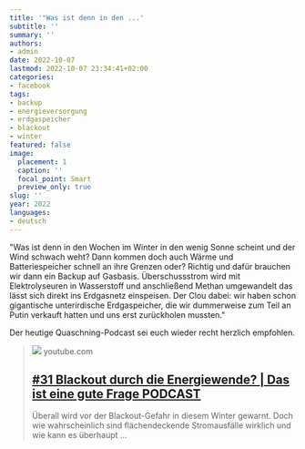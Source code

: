 ```yaml
---
title: '"Was ist denn in den ...'
subtitle: ''
summary: ''
authors:
- admin
date: 2022-10-07
lastmod: 2022-10-07 23:34:41+02:00
categories:
- facebook
tags:
- backup
- energieversorgung
- erdgaspeicher
- blackout
- winter
featured: false
image:
  placement: 1
  caption: ''
  focal_point: Smart
  preview_only: true
slug: ''
year: 2022
languages:
- deutsch
---
```


"Was ist denn in den Wochen im Winter in den wenig Sonne scheint und der Wind schwach weht? Dann kommen doch auch Wärme und Batteriespeicher schnell an ihre Grenzen oder? Richtig und dafür brauchen wir dann ein Backup auf Gasbasis. Überschussstrom wird mit Elektrolyseuren in Wasserstoff und anschließend Methan umgewandelt das lässt sich direkt ins Erdgasnetz einspeisen. Der Clou dabei: wir haben schon gigantische unterirdische Erdgaspeicher, die wir dummerweise zum Teil an Putin verkauft hatten und uns erst zurückholen mussten."

Der heutige Quaschning-Podcast sei euch wieder recht herzlich empfohlen.
> [![](https://i.ytimg.com/vi/r3A5FwxwISE/maxresdefault.jpg)](https://www.youtube.com/watch?v=r3A5FwxwISE)
> youtube.com
> ## [#31 Blackout durch die Energiewende? | Das ist eine gute Frage PODCAST](https://www.youtube.com/watch?v=r3A5FwxwISE)
>
>Überall wird vor der Blackout-Gefahr in diesem Winter gewarnt. Doch wie wahrscheinlich sind flächendeckende Stromausfälle wirklich und wie kann es überhaupt ...